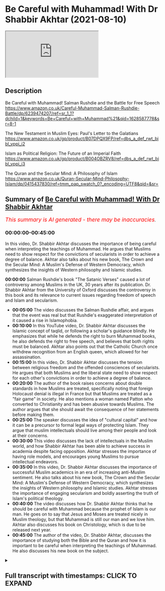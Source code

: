 # Be Careful with Muhammad! With Dr Shabbir Akhtar (2021-08-10)

<iframe loading='lazy' allow='autoplay' src='https://www.youtube.com/embed/YbwyFNXXC00'></iframe>

## Description

Be Careful with Muhammad! Salman Rushdie and the Battle for Free Speech <https://www.amazon.co.uk/Careful-Muhammad-Salman-Rushdie-Battle/dp/6239474207/ref=sr_1_1?dchild=1&keywords=Be+Careful+with+Muhammad%21&qid=1628587778&sr=8-1>

The New Testament in Muslim Eyes: Paul's Letter to the Galatians <https://www.amazon.co.uk/gp/product/B07DPQX9FP/ref=dbs_a_def_rwt_bibl_vppi_i2>

Islam as Political Religion: The Future of an Imperial Faith <https://www.amazon.co.uk/gp/product/B004OBZRV8/ref=dbs_a_def_rwt_bibl_vppi_i3>

The Quran and the Secular Mind: A Philosophy of Islam <https://www.amazon.co.uk/Quran-Secular-Mind-Philosophy-Islam/dp/0415437830/ref=tmm_pap_swatch_0?_encoding=UTF8&qid=&sr=>

## Summary of [Be Careful with Muhammad! With Dr Shabbir Akhtar](https://www.youtube.com/watch?v=YbwyFNXXC00)

*<span style="color:red; font-size:125%">This summary is AI generated - there may be inaccuracies</span>. [](/)*

### <a onclick="modifyYTiframeseektime('0')">00:00:00-00:45:00</a>

In this video, Dr. Shabbir Akhtar discusses the importance of being careful when interpreting the teachings of Muhammad. He argues that Muslims need to show respect for the convictions of secularists in order to achieve a degree of balance. Akhtar also talks about his new book, The Crown and the Secular Mind: A Muslim's Defense of Western Democracy, which synthesizes the insights of Western philosophy and Islamic studies.

**<a onclick="modifyYTiframeseektime('0')">00:00:00</a>** Salman Rushdie's book "The Satanic Verses" caused a lot of controversy among Muslims in the UK, 30 years after its publication. Dr. Shabbir Akhtar from the University of Oxford discusses the controversy in this book and its relevance to current issues regarding freedom of speech and Islam and secularism.

* **<a onclick="modifyYTiframeseektime('300')">00:05:00</a>** The video discusses the Salman Rushdie affair, and argues that the event was real but that Rushdie's exaggerated interpretation of it caused a rise in Islamophobia.
* **<a onclick="modifyYTiframeseektime('600')">00:10:00</a>** In this YouTube video, Dr. Shabbir Akhtar discusses the Islamic concept of taqlid, or following a scholar's guidance blindly. He emphasizes that while he defends the right to burn Muhammad books, he also defends the right to free speech, and believes that both rights must be balanced. Akhtar also points out that the Catholic Church once withdrew recognition from an English queen, which allowed for her assassination.
* **<a onclick="modifyYTiframeseektime('900')">00:15:00</a>** In this video, Dr. Shabbir Akhtar discusses the tension between religious freedom and the offended consciences of secularists. He argues that both Muslims and the liberal state need to show respect for each other's convictions in order to achieve a degree of balance.
* **<a onclick="modifyYTiframeseektime('1200')">00:20:00</a>** The author of the book raises concerns about double standards in how Muslims are treated, specifically noting that foreign Holocaust denial is illegal in France but that Muslims are treated as a "fair game" in society. He also mentions a woman named Patton who converted to Christianity and has been abusive towards Muslims. The author argues that she should await the consequence of her statements before making them.
* **<a onclick="modifyYTiframeseektime('1500')">00:25:00</a>** The speaker discusses the idea of "cultural capital" and how it can be a precursor to formal legal ways of protecting Islam. They argue that muslim intellectuals should live among their people and look at their concerns.
* **<a onclick="modifyYTiframeseektime('1800')">00:30:00</a>** This video discusses the lack of intellectuals in the Muslim world, and how Shabbir Akhtar has been able to achieve success in academia despite facing opposition. Akhtar stresses the importance of having role models, and encourages young Muslims to pursue intellectual endeavors.
* **<a onclick="modifyYTiframeseektime('2100')">00:35:00</a>** In this video, Dr. Shabbir Akhtar discusses the importance of successful Muslim academics in an era of increasing anti-Muslim sentiment. He also talks about his new book, The Crown and the Secular Mind: A Muslim's Defense of Western Democracy, which synthesizes the insights of Western philosophy and Islamic studies. Akhtar stresses the importance of engaging secularism and boldly asserting the truth of Islam's political theology.
* **<a onclick="modifyYTiframeseektime('2400')">00:40:00</a>** The video discusses how Dr. Shabbir Akhtar thinks that he should be careful with Muhammad because the prophet of Islam is our man. He goes on to say that Jesus and Moses are treated nicely in Muslim theology, but that Muhammad is still our man and we love him. Akhtar also discusses his book on Christology, which is due to be released next year.
* **<a onclick="modifyYTiframeseektime('2700')">00:45:00</a>** The author of the video, Dr. Shabbir Akhtar, discusses the importance of studying both the Bible and the Quran and how it is important to be careful when interpreting the teachings of Muhammad. He also discusses his new book on the subject.

<details><summary><h2>Full transcript with timestamps: CLICK TO EXPAND</h2></summary>

<a onclick="modifyYTiframeseektime('0')">0:00:00</a> Well hello there, my name is Paul Williams
from Blogging Theology and you are almost
<a onclick="modifyYTiframeseektime('6')">0:00:06</a> welcome. And today I have a very special guest Dr Shabbir Akhtar from the University of Oxford.
<a onclick="modifyYTiframeseektime('12')">0:00:12</a> You're most welcome sir! Thank you very much
Paul thank you. And I just want to
<a onclick="modifyYTiframeseektime('18')">0:00:18</a> introduce briefly who Dr Shabbir is for
those of you who don't know. He's a philosopher
<a onclick="modifyYTiframeseektime('25')">0:00:25</a> trained at Cambridge University, as a PhD in
Kierkegaard, I think the famous Danish philosopher
<a onclick="modifyYTiframeseektime('32')">0:00:32</a> who's really worth reading actually, he's widely
published on pluralism, race relations in the UK,
<a onclick="modifyYTiframeseektime('38')">0:00:38</a> and Islam's and Christianity's differing responses
to modern secularism particularly in the UK.
<a onclick="modifyYTiframeseektime('46')">0:00:46</a> He's written some some of my favourite books
actually he's written The Quran and the Secular
<a onclick="modifyYTiframeseektime('51')">0:00:51</a> Mind, published in 2007 an absolute feast for the
intellect, it is one of Dr Tim Winter's recommended
<a onclick="modifyYTiframeseektime('59')">0:00:59</a> reading books in his reading list, and I agree
with that. And another great one is Islam as a
<a onclick="modifyYTiframeseektime('64')">0:01:04</a> Political Religion, published in 2010, another really weighty
and fascinating tome. I recommend both of these.
<a onclick="modifyYTiframeseektime('72')">0:01:12</a> But also he's gone even beyond that -
he's published the first of a three volume
<a onclick="modifyYTiframeseektime('77')">0:01:17</a> commentary on the Greek New Testament called The
New Testament in Muslim Eyes: Paul's Letter to the
<a onclick="modifyYTiframeseektime('83')">0:01:23</a> Galatians, published by Routledge. And I think that
may be a first: a Muslim philosopher, theologian,
<a onclick="modifyYTiframeseektime('90')">0:01:30</a> actually engaged with contemporary cutting edge
biblical scholarship and looking at the Greek of
<a onclick="modifyYTiframeseektime('96')">0:01:36</a> Paul's letter to the Galatians, so i have read that
and that is actually for all theological students
<a onclick="modifyYTiframeseektime('101')">0:01:41</a> again another work that's highly recommended
actually not just obviously by me but by
<a onclick="modifyYTiframeseektime('106')">0:01:46</a> the scholars. And he's currently a member of
the Faculty of Theology and Religions at Oxford
<a onclick="modifyYTiframeseektime('113')">0:01:53</a> University, and i know you've been a professor in
the USA, i think in Indonesia as well, you were
<a onclick="modifyYTiframeseektime('118')">0:01:58</a> yeah Malaysia, in Malaysia as well, so incredibly
diverse varied and fascinating career.
<a onclick="modifyYTiframeseektime('126')">0:02:06</a> But the the reason he is here today i
invited him to appear today is another book
<a onclick="modifyYTiframeseektime('133')">0:02:13</a> that has he's just republished actually it's
called Be Careful with Muhammad, Salman Rushdie and
<a onclick="modifyYTiframeseektime('140')">0:02:20</a> the Battle for Free Speech. Now it's the second
edition with a huge new preface which i've
<a onclick="modifyYTiframeseektime('147')">0:02:27</a> read and that's worth it's actually a work in its
own right a massive survey of issues to do with
<a onclick="modifyYTiframeseektime('152')">0:02:32</a> freedom of speech and islam and secularism and oh
many many issues so it's that book i think that
<a onclick="modifyYTiframeseektime('158')">0:02:38</a> really triggered people triggered me to think wow
you know maybe dr shabir can talk about that so um
<a onclick="modifyYTiframeseektime('165')">0:02:45</a> can you just uh first of all um say a bit about
um who Salman Rushdie is because not particularly
<a onclick="modifyYTiframeseektime('173')">0:02:53</a> younger viewers i'm gonna have no idea who this
gentleman is and uh and also this book that he
<a onclick="modifyYTiframeseektime('178')">0:02:58</a> wrote the 'Satanic Verses' it sounds evil! What is
it what is this book about and why why is it cause
<a onclick="modifyYTiframeseektime('185')">0:03:05</a> such a furore, such an upset amongst Muslims in
the UK. Well thank you very much Paul for inviting
<a onclick="modifyYTiframeseektime('193')">0:03:13</a> me. Salam to everyone and also happy new muslim
year in the month of muharram ii a good uh time to
<a onclick="modifyYTiframeseektime('203')">0:03:23</a> speak on this topic uh paul is a mutual
pleasure by the way i'm awesome admirer of your
<a onclick="modifyYTiframeseektime('209')">0:03:29</a> blogging theology and you're a very erudite
uh man yourself even though you don't have
<a onclick="modifyYTiframeseektime('215')">0:03:35</a> the title of professor you don't need one um
let me see what this book is about it's uh
<a onclick="modifyYTiframeseektime('221')">0:03:41</a> as you say it goes back an event that took place
about 30 years ago uh the salman rushdie affair
<a onclick="modifyYTiframeseektime('229')">0:03:49</a> not just the publication of rushdie's book
the satanic verses which i'll explain what's
<a onclick="modifyYTiframeseektime('233')">0:03:53</a> in it but also our muslim response to
it i was one of the campaigners and
<a onclick="modifyYTiframeseektime('238')">0:03:58</a> this book actually the original book
is a record of a campaign the preface
<a onclick="modifyYTiframeseektime('243')">0:04:03</a> 30 years on these were everything that's happened
in the last 30 years the book was um published in
<a onclick="modifyYTiframeseektime('249')">0:04:09</a> 1988 autumn and then i wrote my response in 1989
soon after the fatwa was issued the sentence
<a onclick="modifyYTiframeseektime('259')">0:04:19</a> sentencing summaries due to death by the late
ayatollah khomeini my book is a survey of all
<a onclick="modifyYTiframeseektime('264')">0:04:24</a> these events the book burning in bradford um
30 years on i think the issues are so relevant
<a onclick="modifyYTiframeseektime('271')">0:04:31</a> uh paul what i do is i look at the
charlie hebdo affair among other cartoon
<a onclick="modifyYTiframeseektime('276')">0:04:36</a> controversies in the danish context as well
that's part of the preface but the preface
<a onclick="modifyYTiframeseektime('280')">0:04:40</a> really does try and cover it multi-dimensionally
the event actually is a very interesting one in
<a onclick="modifyYTiframeseektime('286')">0:04:46</a> islamic history it's greatly uh debated many words
that there was such an incident the allegation
<a onclick="modifyYTiframeseektime('293')">0:04:53</a> is that and it's recorded in
islamic history by the way
<a onclick="modifyYTiframeseektime('298')">0:04:58</a> and other historians that on one occasion surah 53
um the prophet's attempt to deliver the revelation
<a onclick="modifyYTiframeseektime('306')">0:05:06</a> was interrupted by the devil who inserted a number
of verses into the revelation now these verses are
<a onclick="modifyYTiframeseektime('312')">0:05:12</a> not found in in any manuscript in the quran
they were immediately removed during the time
<a onclick="modifyYTiframeseektime('317')">0:05:17</a> the lifetime of the prophet so and there's a lot
of dispute about whether the incident is genuine
<a onclick="modifyYTiframeseektime('323')">0:05:23</a> or whether it was actually just invented
perhaps possibly by muslims themselves
<a onclick="modifyYTiframeseektime('328')">0:05:28</a> to provide an occasion of revelation for a verse
in chapter 22 a different surah of the quran
<a onclick="modifyYTiframeseektime('334')">0:05:34</a> which says that whenever satan tries to interject
something into the mouth one of our messengers we
<a onclick="modifyYTiframeseektime('341')">0:05:41</a> ourselves meaning god we cancel it we acknowledge
so some people think it may actually just be an
<a onclick="modifyYTiframeseektime('346')">0:05:46</a> artificial maneuver others think the incident is
real but of course it doesn't occur in any extant
<a onclick="modifyYTiframeseektime('352')">0:05:52</a> mastery of the holy quran what i think rushdie
did is that he took an arguably real incident
<a onclick="modifyYTiframeseektime('358')">0:05:58</a> in the history of the revelation of the quran
and early islam and then he exaggerated it he
<a onclick="modifyYTiframeseektime('364')">0:06:04</a> said well if a couple of verses in the quran
could temporarily at least be from the devil
<a onclick="modifyYTiframeseektime('370')">0:06:10</a> why isn't it possible that the entire quran
is from the devil that's obviously the great
<a onclick="modifyYTiframeseektime('375')">0:06:15</a> hyperbole and exaggeration so i take him to
task for that suggestion because i think such a
<a onclick="modifyYTiframeseektime('380')">0:06:20</a> revisionist account of history even in a fictional
form is a very profound insult and abuse it's not
<a onclick="modifyYTiframeseektime('387')">0:06:27</a> really a critique of islamic origins that's the
background the rest was our reaction to it which
<a onclick="modifyYTiframeseektime('392')">0:06:32</a> i've documented and i must say paul that i believe
that the salman rushdie affair is not really just
<a onclick="modifyYTiframeseektime('399')">0:06:39</a> to do salman rushdie it's true that he wrote the
book to which we reacted but had we not reacted
<a onclick="modifyYTiframeseektime('405')">0:06:45</a> there would not have been such an affair at all
i think that the affair was an important one
<a onclick="modifyYTiframeseektime('410')">0:06:50</a> a lot of people criticized me recently 30 years
old saying our reaction to this was wrong perhaps
<a onclick="modifyYTiframeseektime('417')">0:06:57</a> we ourselves are responsible for the islamophobia
that has grown in the aftermath to which i respond
<a onclick="modifyYTiframeseektime('422')">0:07:02</a> well islamophobia predates the affair and sadly
it will long outlive it is that sufficient
<a onclick="modifyYTiframeseektime('430')">0:07:10</a> paul for now well that that's that's very succinct
uh summary i mean there's some spectacular global
<a onclick="modifyYTiframeseektime('437')">0:07:17</a> phenomena that happen for example as you say the
ayatollah hominy issued uh uh what in the west
<a onclick="modifyYTiframeseektime('443')">0:07:23</a> is understood to be a fatwa is a death sentence
isn't it in the west that's how it's understood
<a onclick="modifyYTiframeseektime('448')">0:07:28</a> because it couldn't be further from the truth
a fact were simply a a legal ruling issued by a
<a onclick="modifyYTiframeseektime('453')">0:07:33</a> jurist it could be on any subject yeah the the
ayatollah issued a death sentence and um the
<a onclick="modifyYTiframeseektime('460')">0:07:40</a> the summon russia who's a novelist um given an
obe by the queen for his services to britain um
<a onclick="modifyYTiframeseektime('466')">0:07:46</a> extraordinary really um to be protected 24 hours a
day by british police he may still be protected i
<a onclick="modifyYTiframeseektime('473')">0:07:53</a> don't know um and so he's virtually in hiding
for many years because of this novel satanic
<a onclick="modifyYTiframeseektime('479')">0:07:59</a> verses that he wrote all those years ago it's an
extraordinary reaction to a work of fiction but  
<a onclick="modifyYTiframeseektime('487')">0:08:07</a> well well paul firstly with regard to fatwa as you
say the fatwa simply means legal judgment it need
<a onclick="modifyYTiframeseektime('495')">0:08:15</a> not be binding however if it's issued by a head
of state like community was obviously just by at
<a onclick="modifyYTiframeseektime('500')">0:08:20</a> least to the people who follow him in that country
uh the word fatwa it's a quranic term incidentally
<a onclick="modifyYTiframeseektime('506')">0:08:26</a> the verb and the noun are used it basically
means a judgment so obviously a fatwa from god
<a onclick="modifyYTiframeseektime('512')">0:08:32</a> for example in several parts to quran there's
a fatwa about a particular very intricate
<a onclick="modifyYTiframeseektime('518')">0:08:38</a> matter of inheritance at the end of chapter four
obviously the word fatwa the verbal form is used
<a onclick="modifyYTiframeseektime('524')">0:08:44</a> there but actually in islamic history uh there
have been a variety of fatawa or plural one of
<a onclick="modifyYTiframeseektime('530')">0:08:50</a> the most famous ones was ironically given by ibn
rushd avarice who wrote a book a whole treatise
<a onclick="modifyYTiframeseektime('538')">0:08:58</a> in the form of fatwa because he was a maliki
jurist and the book is called the compatibility
<a onclick="modifyYTiframeseektime('544')">0:09:04</a> of the sharia the holy law with wisdom philosophy
so it's strange that the word fatwa was associated
<a onclick="modifyYTiframeseektime('550')">0:09:10</a> with something in purely intellectual and
two recent years where now of course many
<a onclick="modifyYTiframeseektime('555')">0:09:15</a> people misinterpret it to mean the fatwa means a
death sentence specifically of course it doesn't
<a onclick="modifyYTiframeseektime('560')">0:09:20</a> mean that but nonetheless it's a partnerable um
era because a lot of westerners won't know that
<a onclick="modifyYTiframeseektime('565')">0:09:25</a> background which is why i'm glad you asked me so
i can clarify i should also clarify another point
<a onclick="modifyYTiframeseektime('570')">0:09:30</a> in order to maintain a position of moral
consistency for my work as a campaigner i
<a onclick="modifyYTiframeseektime('576')">0:09:36</a> don't wish to comment on the validity of the fatwa
and i don't do so in my book what i say there is
<a onclick="modifyYTiframeseektime('581')">0:09:41</a> that this fatwa is for people who are subject to
its jurisdiction let's just say whoever takes imam  
<a onclick="modifyYTiframeseektime('591')">0:09:51</a> obviously i live in england which is my country
adopted citizenship i enjoy degree of religious
<a onclick="modifyYTiframeseektime('597')">0:09:57</a> freedom here there are occasions when the
secular state law conflicts religious law
<a onclick="modifyYTiframeseektime('602')">0:10:02</a> and my conscience but that doesn't give
me the right to implement fatwa here i
<a onclick="modifyYTiframeseektime('606')">0:10:06</a> want to make that clear that i wanted to maintain
a morally consistent position on the fatwa however
<a onclick="modifyYTiframeseektime('611')">0:10:11</a> i do defend the book burning which you may come
to later on which i think is fully within the law
<a onclick="modifyYTiframeseektime('616')">0:10:16</a> and my book was written as a liberal response
to rushdie meaning i wanted to as a philosopher
<a onclick="modifyYTiframeseektime('622')">0:10:22</a> argue a case rather than simply respond to critics
who are saying well you muslims don't know how to
<a onclick="modifyYTiframeseektime('628')">0:10:28</a> answer salman rushdie therefore you wish to kill
him i said no that's not the case we can answer
<a onclick="modifyYTiframeseektime('633')">0:10:33</a> him if we're given a chance in the media and
eventually were after a long struggle as far as
<a onclick="modifyYTiframeseektime('638')">0:10:38</a> the killing of the apostate is concerned i do
debate the israel apostasy in general but not
<a onclick="modifyYTiframeseektime('644')">0:10:44</a> just simply with respect to rushdie finally a
ps the idea of a legal judgment but there's no
<a onclick="modifyYTiframeseektime('650')">0:10:50</a> monopoly of islam you know catholic canon law is
a response uh a response i'm sure you know what uh
<a onclick="modifyYTiframeseektime('656')">0:10:56</a> well better than i do so you know we're not unique
in having legal judgments as you know catholicism
<a onclick="modifyYTiframeseektime('662')">0:11:02</a> uh different from protestantism does have
certain kind of canon law and you can ask for
<a onclick="modifyYTiframeseektime('667')">0:11:07</a> authorities particularly the
holy father to issue an important
<a onclick="modifyYTiframeseektime('671')">0:11:11</a> fatwa if you like or response it's interesting
it just struck me uh as you were talking about
<a onclick="modifyYTiframeseektime('677')">0:11:17</a> catholic canon law during the time of elizabeth
the first uh queen of england of course and uh
<a onclick="modifyYTiframeseektime('682')">0:11:22</a> she was much hated by catholics for all sorts
of reasons she seems a heretic and a persecutor
<a onclick="modifyYTiframeseektime('688')">0:11:28</a> of catholics so the the rome the pope actually uh
withdrew uh recognition of her as a head of state
<a onclick="modifyYTiframeseektime('694')">0:11:34</a> and what this meant was that she was a legitimate
target for assassination by catholics and this
<a onclick="modifyYTiframeseektime('700')">0:11:40</a> didn't help catholics at all in england but uh
but nevertheless it was kind of a fatwa in a way
<a onclick="modifyYTiframeseektime('707')">0:11:47</a> and that's when catholics uh could have
legitimately assassinated the queen of england  
<a onclick="modifyYTiframeseektime('714')">0:11:54</a> what would  
<a onclick="modifyYTiframeseektime('718')">0:11:58</a> historical point you're making it's absolutely
true what you're saying the the reason why
<a onclick="modifyYTiframeseektime('722')">0:12:02</a> people are not so familiar with this incident
about the possible uh threat of assassination
<a onclick="modifyYTiframeseektime('728')">0:12:08</a> because of the pope's action
is because a great deal of um
<a onclick="modifyYTiframeseektime('732')">0:12:12</a> you know people encyclicals as you know as they
call people letters are not binding in the same
<a onclick="modifyYTiframeseektime('737')">0:12:17</a> way uh as a response or you know juristic response
would be but what you're referring to is a very
<a onclick="modifyYTiframeseektime('743')">0:12:23</a> serious uh matter of canon law it wasn't just
a papal encyclical paper encyclicals contain
<a onclick="modifyYTiframeseektime('749')">0:12:29</a> what's called exhortation and admonition from
the holy father of course they have normative
<a onclick="modifyYTiframeseektime('754')">0:12:34</a> authority but anyway enough of that ought to
get distracted into a debate on catholicism
<a onclick="modifyYTiframeseektime('760')">0:12:40</a> thank you it's just one of the quick things i want
to mention um about i saw this is a distraction
<a onclick="modifyYTiframeseektime('764')">0:12:44</a> but i think it really is quite relevant to get a
rounded picture of religious history in britain
<a onclick="modifyYTiframeseektime('768')">0:12:48</a> uh every november the fifth we celebrate or most
of the celebrate bonfire and we celebrate hey
<a onclick="modifyYTiframeseektime('775')">0:12:55</a> uh if we you know why we're celebrating we're
celebrating the deliverance of the king king
<a onclick="modifyYTiframeseektime('780')">0:13:00</a> james of parliament from being blown up by these
nasty evil catholics but what's interesting
<a onclick="modifyYTiframeseektime('786')">0:13:06</a> the catholics did try and some catholics i should
say did try and blow up parliament and kill the
<a onclick="modifyYTiframeseektime('791')">0:13:11</a> king because of uh what he was doing to catholics
but i i'm reminded of a recent um uh book
<a onclick="modifyYTiframeseektime('796')">0:13:16</a> uh called the gun the gun gunpowder plot by uh
frasier who she's a historian and a novelist and
<a onclick="modifyYTiframeseektime('804')">0:13:24</a> it was um dedicated uh to her children and in the
inside cover it says oh and some of my children
<a onclick="modifyYTiframeseektime('810')">0:13:30</a> had really wished the gunpowder uh plotters had
succeeded you know it was a sense of yeah yeah
<a onclick="modifyYTiframeseektime('815')">0:13:35</a> there was a real cause for injustice and i thought
reading that hang on if a muslim had said that
<a onclick="modifyYTiframeseektime('821')">0:13:41</a> they would have been prosecuted for
terrorism and uh well actually apologizing  
<a onclick="modifyYTiframeseektime('834')">0:13:54</a> the great novelist absolutely you know i'm aware
of it uh by the way just to you know follow up
<a onclick="modifyYTiframeseektime('839')">0:13:59</a> what you're saying paul as a matter of fact
we burnt not myself personally but some people
<a onclick="modifyYTiframeseektime('843')">0:14:03</a> burnt effigies of salmon rusty and bradford and
um indeed in london and i was just saying that
<a onclick="modifyYTiframeseektime('849')">0:14:09</a> analogously at the time yusuf islam actually said
when somebody asked him on a live debate with me
<a onclick="modifyYTiframeseektime('855')">0:14:15</a> we were among the muslims there present me and
my brother yusuf islam about the effigy burning
<a onclick="modifyYTiframeseektime('861')">0:14:21</a> i didn't comment on it but i remember yusuf saying
perhaps he regretted it afterwards i don't know
<a onclick="modifyYTiframeseektime('866')">0:14:26</a> he said well i don't have time to attend refugee
burnings i'm a busy man but if it was the real
<a onclick="modifyYTiframeseektime('872')">0:14:32</a> thing i might attend yeah you know i i yeah that
caused a little bit of a fluttering in the media
<a onclick="modifyYTiframeseektime('877')">0:14:37</a> absolutely absolutely um that's understandable
hyperbole given the emotions at the time
<a onclick="modifyYTiframeseektime('882')">0:14:42</a> but in your preface to your book um on on this
um on the salman rushdie uh campaign against
<a onclick="modifyYTiframeseektime('890')">0:14:50</a> his book you put the uh the argument perhaps of
the adversary so in uh page 16 in the preface
<a onclick="modifyYTiframeseektime('896')">0:14:56</a> you say freedom of religion is a right that
conflicts with freedom of expression and speech
<a onclick="modifyYTiframeseektime('902')">0:15:02</a> thus a citizen's right to believe in the faith
of his or her own choice is intention with the
<a onclick="modifyYTiframeseektime('907')">0:15:07</a> right of one's opponents to mock those freely
chosen religious beliefs the liberal state
<a onclick="modifyYTiframeseektime('914')">0:15:14</a> meaning the uk is committed to both principles
simultaneously and must rely on the good will of
<a onclick="modifyYTiframeseektime('920')">0:15:20</a> its citizens to forgo the right to offend others
with opposed convictions religious believers too
<a onclick="modifyYTiframeseektime('927')">0:15:27</a> need to show respect for the consciences of their
secularist detractors now given that um matrix or
<a onclick="modifyYTiframeseektime('935')">0:15:35</a> legal matrix as you call it uh and this is in
reference also to the cartoons that appeared in
<a onclick="modifyYTiframeseektime('941')">0:15:41</a> several european nations as well leading to the
charlie hebdo murders in france how how do we
<a onclick="modifyYTiframeseektime('949')">0:15:49</a> square this circle how do we have religious uh
freedom of expression and the citizens right
<a onclick="modifyYTiframeseektime('956')">0:15:56</a> also to uh criticize and even mock according
to the charlie hebdo people they think it's
<a onclick="modifyYTiframeseektime('962')">0:16:02</a> their what is their legal right in this country in
france so how do you how do you as a muslim square
<a onclick="modifyYTiframeseektime('967')">0:16:07</a> that's living in the west in in this difficult
conundrum well it's a great question one of the
<a onclick="modifyYTiframeseektime('973')">0:16:13</a> more difficult ones actually raised by my preface
in the context of the preface i was posing this as
<a onclick="modifyYTiframeseektime('980')">0:16:20</a> a problem for the liberal state they're just
committed to two potentially contradictory
<a onclick="modifyYTiframeseektime('984')">0:16:24</a> principles and therefore the state needs to do
something about it but you have to be right to
<a onclick="modifyYTiframeseektime('989')">0:16:29</a> put the burden on me as well as a muslim citizen
of the united kingdom why should we deal with it
<a onclick="modifyYTiframeseektime('995')">0:16:35</a> can we i mean i'm very keen actually to work with
parliament you know behind the scenes uh on some
<a onclick="modifyYTiframeseektime('1001')">0:16:41</a> policy paper on this matter how did you well of
course de facto what has happened so far is that
<a onclick="modifyYTiframeseektime('1007')">0:16:47</a> uh you know the the blasphemy law in england and
worlds was abolished rather than extended you
<a onclick="modifyYTiframeseektime('1012')">0:16:52</a> know we had asked an extension to call islam under
the the law of the time in 1989 uh only anglican
<a onclick="modifyYTiframeseektime('1020')">0:17:00</a> sensibilities were protected against what's
called scarless attack extremely abusive yeah
<a onclick="modifyYTiframeseektime('1026')">0:17:06</a> so then presumably now under the public disorder
act some amendments they're saying if something in
<a onclick="modifyYTiframeseektime('1035')">0:17:15</a> a multicultural society causes extreme provocation
then the state may prosecute someone who has said
<a onclick="modifyYTiframeseektime('1042')">0:17:22</a> something let's say to do hate speech or trying
to arouse sentiments which may get out of hand
<a onclick="modifyYTiframeseektime('1050')">0:17:30</a> apart from self-censorship by authors which i
think is a separate issue you're asking me about
<a onclick="modifyYTiframeseektime('1056')">0:17:36</a> how do we deal with this legal tension well they
say primarily it's a problem for the liberal state
<a onclick="modifyYTiframeseektime('1061')">0:17:41</a> but what i'm saying i'll say this now it's not in
my book what i'm saying is that muslims also need
<a onclick="modifyYTiframeseektime('1068')">0:17:48</a> to show respect for the consciences not only of
other fellow you know people of religions jews
<a onclick="modifyYTiframeseektime('1075')">0:17:55</a> christians but hindu sikhs but also the fact that
the humanist tradition as a conscience too there
<a onclick="modifyYTiframeseektime('1080')">0:18:00</a> are some very uh fine human beings who are secular
humanist and they may passionately believe as a
<a onclick="modifyYTiframeseektime('1085')">0:18:05</a> matter of principle and i actually agree with this
uh principle-free speech my my concern is with its
<a onclick="modifyYTiframeseektime('1091')">0:18:11</a> precise content and parliamentary limits as to
exactly when it is permitted and that's not a
<a onclick="modifyYTiframeseektime('1099')">0:18:19</a> muslim novelty the law already recognizes
limitations so the way that this tension
<a onclick="modifyYTiframeseektime('1104')">0:18:24</a> is dealt with in law de facto rather than
the journey is that people in fact already
<a onclick="modifyYTiframeseektime('1110')">0:18:30</a> a self-censorship by authors b the government
does take people to task if it thinks that what
<a onclick="modifyYTiframeseektime('1116')">0:18:36</a> they've said is not simply a matter of a
religious prejudice but what may be called
<a onclick="modifyYTiframeseektime('1123')">0:18:43</a> racial discrimination these are entirely
different things religious prejudice
<a onclick="modifyYTiframeseektime('1127')">0:18:47</a> is held to be something private whereas
all racism is public because racism is
<a onclick="modifyYTiframeseektime('1132')">0:18:52</a> is prejudiced private prejudice plus the power to
implement your prejudice that amounts to racism
<a onclick="modifyYTiframeseektime('1138')">0:18:58</a> and that's illegal you know you just have to go
to an industrial tribunal um so i would say that
<a onclick="modifyYTiframeseektime('1145')">0:19:05</a> you'd have to look at this on a case-by-case basis
the people have citizens have the right to have
<a onclick="modifyYTiframeseektime('1153')">0:19:13</a> you know freedom of uh their worship and other
citizens the right to mock the beliefs of these
<a onclick="modifyYTiframeseektime('1160')">0:19:20</a> people who are religious aren't we in practice
balance them well people do in fact balance them
<a onclick="modifyYTiframeseektime('1166')">0:19:26</a> to a variety of things one the law is
rather ad hoc and piecemeal it does have
<a onclick="modifyYTiframeseektime('1171')">0:19:31</a> provision for public disorder something that
may lead to a provocation of a scurrilous type
<a onclick="modifyYTiframeseektime('1179')">0:19:39</a> and of course in practice because the
cultural capital that's now going in britain
<a onclick="modifyYTiframeseektime('1184')">0:19:44</a> whereby there's some informal respect for
the prophet muhammad and for the muslim faith
<a onclick="modifyYTiframeseektime('1188')">0:19:48</a> developing over the last 30 years is not uniform
now people also of course you know in the cartoon
<a onclick="modifyYTiframeseektime('1194')">0:19:54</a> affair want to mock islam but i think there's
a lot of self-restraint especially in britain
<a onclick="modifyYTiframeseektime('1199')">0:19:59</a> that's true in denmark uh in fact even finland had
an incident by their cartoon so i mean i go in the
<a onclick="modifyYTiframeseektime('1206')">0:20:06</a> book is that fair enough more for now i'm sorry
if i'm walking well it's a difficult sorry i'm
<a onclick="modifyYTiframeseektime('1212')">0:20:12</a> just reminded uh of two different things that
speakers corner which i go to sometime that's
<a onclick="modifyYTiframeseektime('1216')">0:20:16</a> a place in high park in london where free speech
is uh by statute actually by act of parliament is
<a onclick="modifyYTiframeseektime('1222')">0:20:22</a> is protected uh by legal right uh there's been an
incident recently where a uh well in my viewer a
<a onclick="modifyYTiframeseektime('1229')">0:20:29</a> notorious missionary um who has desecrated the
quran by uh drilling holes in it and by weighing
<a onclick="modifyYTiframeseektime('1237')">0:20:37</a> charlie charlie hepto cartoons every week
and saying uh things which i won't repeat on
<a onclick="modifyYTiframeseektime('1242')">0:20:42</a> camera about the prophet himself uh she was very
regrettably she was attacked she was stabbed now
<a onclick="modifyYTiframeseektime('1248')">0:20:48</a> she's okay physically and muslims uh have roundly
condemned this physical attack on her of course
<a onclick="modifyYTiframeseektime('1255')">0:20:55</a> but nevertheless she um does seem to be protected
in her in her right to be particularly noxious and
<a onclick="modifyYTiframeseektime('1263')">0:21:03</a> abusive and insulting towards uh the prophet of
islam and i say physically desecrating the quran
<a onclick="modifyYTiframeseektime('1269')">0:21:09</a> and that is protected uh by by law and there
hasn't been an uh and there's been a um
<a onclick="modifyYTiframeseektime('1276')">0:21:16</a> obviously a lot of support in the press for her
uncritically not taking into account that she is
<a onclick="modifyYTiframeseektime('1281')">0:21:21</a> in my view a hate preacher she's not uh offering
arguments and criticism she's offering uh uh abuse
<a onclick="modifyYTiframeseektime('1289')">0:21:29</a> and then i was reminded with the statues in i
don't know in in whitehall and trages square
<a onclick="modifyYTiframeseektime('1293')">0:21:33</a> like the one of churchill in parliament square
which was uh had uh graffiti uh daubed in it and
<a onclick="modifyYTiframeseektime('1300')">0:21:40</a> and that was not seen as acceptable uh free speech
by society and uh the perpetrators were arrested
<a onclick="modifyYTiframeseektime('1305')">0:21:45</a> and you know the idiot was taken away says it's
okay to desecrate the crime but it's not okay to
<a onclick="modifyYTiframeseektime('1311')">0:21:51</a> put graffiti on a statue of winston churchill uh
about a mile away and um there seems to be some
<a onclick="modifyYTiframeseektime('1318')">0:21:58</a> interesting um standards or uh perhaps not making
yes absolutely yeah let me comment on both points
<a onclick="modifyYTiframeseektime('1324')">0:22:04</a> uh well um yes so this is part of a larger concern
about double possibly even triple standards of um
<a onclick="modifyYTiframeseektime('1332')">0:22:12</a> justice in this matter to which muslims are
routinely subject i'm afraid you know we're not
<a onclick="modifyYTiframeseektime('1338')">0:22:18</a> asking for any special prerogative we're asking
for fair treatment equality under the law like so
<a onclick="modifyYTiframeseektime('1343')">0:22:23</a> foreign holocaust denial is illegal in france it
seems very remarkable that muslims are a fair game
<a onclick="modifyYTiframeseektime('1350')">0:22:30</a> you know that macro himself is taking somebody to
task for macron being portrayed as hitler which is
<a onclick="modifyYTiframeseektime('1357')">0:22:37</a> basically the covered requirement of a vaccination
so there's lots of these cases the lady whom you
<a onclick="modifyYTiframeseektime('1363')">0:22:43</a> mentioned whose name escapes me pattern is
her name she's from turkey originally patton
<a onclick="modifyYTiframeseektime('1370')">0:22:50</a> the lady in the speaker's corner i mean
yeah she's a presumably an evangelical
<a onclick="modifyYTiframeseektime('1375')">0:22:55</a> convert to christianity yeah well yeah i
i think that her behavior is irresponsible
<a onclick="modifyYTiframeseektime('1380')">0:23:00</a> uh especially to describe physical copies
of the quran however she does of course
<a onclick="modifyYTiframeseektime('1384')">0:23:04</a> have the right to uh say that she thinks that
islam is not a true religion that's criticism
<a onclick="modifyYTiframeseektime('1391')">0:23:11</a> and especially with the zeal of the convert she'll
want to say that i myself also condemn physical
<a onclick="modifyYTiframeseektime('1397')">0:23:17</a> attacks on someone who says that as you say paul
it's a right protected by statute law then the
<a onclick="modifyYTiframeseektime('1404')">0:23:24</a> question simply is the individual who speaks
there and i've heard some very very nasty and
<a onclick="modifyYTiframeseektime('1409')">0:23:29</a> fiery stuff from both sides whether i should add
i've attended it on occasion um then it's simply a
<a onclick="modifyYTiframeseektime('1416')">0:23:36</a> matter of being irresponsible as she is i mean she
should await the consequence of saying such things
<a onclick="modifyYTiframeseektime('1421')">0:23:41</a> i'm not quite sure what her point was in
desecrating the quran because all the points
<a onclick="modifyYTiframeseektime('1426')">0:23:46</a> she wants to make valid points about why she on
grounds of conscience left islam let's say and
<a onclick="modifyYTiframeseektime('1432')">0:23:52</a> thinks there's something wrong with the faith and
that christianity is a superior often salvation
<a onclick="modifyYTiframeseektime('1436')">0:23:56</a> she has every right to say that we're very lucky
actually that we live in a in the united kingdom
<a onclick="modifyYTiframeseektime('1442')">0:24:02</a> which i have always argued in my book 30 years
ago too a very mature liberal democracy why do
<a onclick="modifyYTiframeseektime('1447')">0:24:07</a> i say it's mature well the proof is that thank
god we don't go around the police doesn't go
<a onclick="modifyYTiframeseektime('1452')">0:24:12</a> around gunning down people at demonstrations i
mean i myself took place in many demonstrations
<a onclick="modifyYTiframeseektime('1457')">0:24:17</a> and the police were there to protect both the
demonstrators and those who demonstrate against us
<a onclick="modifyYTiframeseektime('1461')">0:24:21</a> like women against fundamentalism for example
you know made a counter-demonstration in london
<a onclick="modifyYTiframeseektime('1467')">0:24:27</a> in may of 1989 i remember that occasion i tried
myself to engage with them saying you know you've
<a onclick="modifyYTiframeseektime('1473')">0:24:33</a> got very good points we're not debating all
injustice we're just talking about rushdie one
<a onclick="modifyYTiframeseektime('1479')">0:24:39</a> book and i always joke with people that you know
people say you are like nazis with the inquisition
<a onclick="modifyYTiframeseektime('1484')">0:24:44</a> with the burning of books well we did burn only
one book i mean and we were a powerless minority
<a onclick="modifyYTiframeseektime('1490')">0:24:50</a> the nazis burned many books and they were powerful
and they were fascists which we certainly aren't
<a onclick="modifyYTiframeseektime('1496')">0:24:56</a> now indeed that's very good just to look at your
the last paragraph in your preface to the second
<a onclick="modifyYTiframeseektime('1502')">0:25:02</a> edition of the book you you say something
very interesting um relevant here i think
<a onclick="modifyYTiframeseektime('1507')">0:25:07</a> you say um in your role as an organic rather than
a deracinated public muslim intellectual you wish
<a onclick="modifyYTiframeseektime('1513')">0:25:13</a> to see contemporary islam treated as an indigenous
faith no longer a foreign transplant granted onto
<a onclick="modifyYTiframeseektime('1521')">0:25:21</a> an alien and barren western tree its practical
fruit may not be a formal legal recognition of
<a onclick="modifyYTiframeseektime('1527')">0:25:27</a> islam's place in the western public sector however
it meaning islam intends to achieve a minimum
<a onclick="modifyYTiframeseektime('1534')">0:25:34</a> level of respect for the prophet of islam this
informal and internalized recognition of the
<a onclick="modifyYTiframeseektime('1540')">0:25:40</a> dignity of our prophet within culture art
literature and the moral values of the west
<a onclick="modifyYTiframeseektime('1545')">0:25:45</a> would be no mean achievement it will enable
cohesion and harmony in societies that aspire
<a onclick="modifyYTiframeseektime('1550')">0:25:50</a> to being mature democracies that can effectively
manage uh internal descent i think that's a very
<a onclick="modifyYTiframeseektime('1558')">0:25:58</a> uh very well very well put and i i mean is it
something that tim winter said in his uh recent uh
<a onclick="modifyYTiframeseektime('1564')">0:26:04</a> book on uh muslims in uh europe um that the uh
someone uh believers who aspire to follow the
<a onclick="modifyYTiframeseektime('1573')">0:26:13</a> abrahamic faith the faith of abraham have more
rights he says to um to europe as a heritage than
<a onclick="modifyYTiframeseektime('1581')">0:26:21</a> atheists do who disown the religious patrimony
of uh of their society and i know what he means
<a onclick="modifyYTiframeseektime('1589')">0:26:29</a> muslims uh people who follow abraham see uh see
god they they see the glory of his creation they
<a onclick="modifyYTiframeseektime('1596')">0:26:36</a> understand the moral universe we live in and so
many of these uh aspects of islam are identical to
<a onclick="modifyYTiframeseektime('1602')">0:26:42</a> the traditional christian indigenous understanding
of society man's role within it and morality and
<a onclick="modifyYTiframeseektime('1609')">0:26:49</a> traditional values but these are rejected by the
new atheists like hawkings and and richard harris
<a onclick="modifyYTiframeseektime('1615')">0:26:55</a> and others so in a curious way muslims have a
better right he argues to uh europe than the
<a onclick="modifyYTiframeseektime('1622')">0:27:02</a> atheists do who are often vicivirus in campaigning
against i mean speakers corners some of the the
<a onclick="modifyYTiframeseektime('1628')">0:27:08</a> most hostile voices against islam or muslims are
atheists and the irony is that that they are less
<a onclick="modifyYTiframeseektime('1634')">0:27:14</a> uh they can identify less with the heritage of the
west i would he would argue that muslims can you
<a onclick="modifyYTiframeseektime('1640')">0:27:20</a> can say yes you were right to see god traditional
values life after death the resurrection of the
<a onclick="modifyYTiframeseektime('1645')">0:27:25</a> day of the day of jude all those themes are
there in christianity as they are in islam  
<a onclick="modifyYTiframeseektime('1653')">0:27:33</a> yes a very intriguing question uh let me comment
on that i mean uh firstly uh uh tariq ramadan
<a onclick="modifyYTiframeseektime('1661')">0:27:41</a> my colleague until recently at oxford university
and someone with all my core debates against
<a onclick="modifyYTiframeseektime('1667')">0:27:47</a> douglas murray in cambridge union and we won i
should have um as also of course for a long time
<a onclick="modifyYTiframeseektime('1672')">0:27:52</a> uh to argue about the idea of a european
islam in which muslims are not aliens here
<a onclick="modifyYTiframeseektime('1678')">0:27:58</a> you know they are here to settle and they should
be argued develop a fake or uh law legal system of
<a onclick="modifyYTiframeseektime('1686')">0:28:06</a> for suitable for a minority a muslim minority
um professor abdullah murad another friend
<a onclick="modifyYTiframeseektime('1693')">0:28:13</a> of mine he has rightly argued in his book
traveling home if i would go further than uh  
<a onclick="modifyYTiframeseektime('1700')">0:28:20</a> on this point i think that there should be
recognition of classical not modern classical
<a onclick="modifyYTiframeseektime('1706')">0:28:26</a> arabic as every bit an important language of
europe as greek and latin and yeah i entirely
<a onclick="modifyYTiframeseektime('1713')">0:28:33</a> agree with abdullah on this and i would go a
step further um yes i think that this is a very
<a onclick="modifyYTiframeseektime('1720')">0:28:40</a> uh profound point that makes that
you know islam one of the abrahamic
<a onclick="modifyYTiframeseektime('1725')">0:28:45</a> feds uh has a greater right than the atheists
lobby which is repudiated the whole of the
<a onclick="modifyYTiframeseektime('1732')">0:28:52</a> christian heritage and indeed attacked it um
so yeah i'm very happy to see things in that
<a onclick="modifyYTiframeseektime('1738')">0:28:58</a> direction i think this will be the grounds
for the development of a kind of cultural  
<a onclick="modifyYTiframeseektime('1744')">0:29:04</a> capital for the respect to islam remember
cultural meaning because culture and moral
<a onclick="modifyYTiframeseektime('1751')">0:29:11</a> normative attitudes inside culture towards the
prophet will be a precursor to formal legal
<a onclick="modifyYTiframeseektime('1757')">0:29:17</a> ways of protecting islam which is my ultimate
hope which is what i meant in the preface to
<a onclick="modifyYTiframeseektime('1762')">0:29:22</a> the last part of the presence you quoted at
length paul that was my point about being organic
<a onclick="modifyYTiframeseektime('1768')">0:29:28</a> and not denacionated well it's a big temptation i
think for muslims intellectuals to want to become
<a onclick="modifyYTiframeseektime('1777')">0:29:37</a> defenders of islam not to
live among their people and to
<a onclick="modifyYTiframeseektime('1781')">0:29:41</a> look at their concerns this happens to many people
marxism has suffered from this the language that
<a onclick="modifyYTiframeseektime('1785')">0:29:45</a> marxist scholars use is not something the
ordinary workers used in the factory floor
<a onclick="modifyYTiframeseektime('1790')">0:29:50</a> and they followed the claim to be defending
ordinary workers the proletariat feels that most
<a onclick="modifyYTiframeseektime('1795')">0:29:55</a> these university professors are talking to each
other in the setting of oxbridge and other feudal
<a onclick="modifyYTiframeseektime('1800')">0:30:00</a> academia so i want to belong to
people um and i did and i do well
<a onclick="modifyYTiframeseektime('1806')">0:30:06</a> because i live in a state of involuntary holy
poverty unlike the prophet who lived in a state
<a onclick="modifyYTiframeseektime('1811')">0:30:11</a> of voluntary holy poverty i have no choice but to
live among my people i don't have the money to go
<a onclick="modifyYTiframeseektime('1816')">0:30:16</a> and move out into the suburbs but i enjoy living
among our own people and serving them placing my
<a onclick="modifyYTiframeseektime('1821')">0:30:21</a> scholarship at their feet i did that in bradford
i mean my only complaint of course is that um
<a onclick="modifyYTiframeseektime('1827')">0:30:27</a> sadly as a culture the muslims don't make any
room for the intellectual or for the man of
<a onclick="modifyYTiframeseektime('1833')">0:30:33</a> genius or you know for the scholar or whatever
now they have a place for the um who is uh
<a onclick="modifyYTiframeseektime('1839')">0:30:39</a> into classical islamic learning but not for the
place of simply a thinker wants to serve islam
<a onclick="modifyYTiframeseektime('1845')">0:30:45</a> um sadly we don't have that place i mean there
are reasons for this i've mentioned other books
<a onclick="modifyYTiframeseektime('1850')">0:30:50</a> of mine one you mentioned on politics
that you know we are a religion which
<a onclick="modifyYTiframeseektime('1855')">0:30:55</a> you know values martyrdom more than
uh intellectuals and that's fine by me
<a onclick="modifyYTiframeseektime('1860')">0:31:00</a> but still it would be nice to get a bit of respect
after serving the community activity for 30 years
<a onclick="modifyYTiframeseektime('1865')">0:31:05</a> and laying my own well my life at the time you
know against racist groups and i didn't get police
<a onclick="modifyYTiframeseektime('1870')">0:31:10</a> protection and certainly my career which has
suffered a great deal because of standing up and
<a onclick="modifyYTiframeseektime('1875')">0:31:15</a> i don't regret it that was the point of writing
by the way this particular book i wanted to say
<a onclick="modifyYTiframeseektime('1881')">0:31:21</a> clearly that i'd like to reaffirm my commitment
to the unnegotiable honor of the prophet muhammad
<a onclick="modifyYTiframeseektime('1888')">0:31:28</a> 30 years on in case someone thought i'd mellowed
and was now you know arguing for the fact that i
<a onclick="modifyYTiframeseektime('1894')">0:31:34</a> was just a young man at the time in my in
my late 20s and now i'd no longer believe
<a onclick="modifyYTiframeseektime('1898')">0:31:38</a> in it i still affirm it no go good i appreciate
your strong clear your strong clear voice and
<a onclick="modifyYTiframeseektime('1906')">0:31:46</a> about the absence of intellectuals in
the world i mean so many muslims i know
<a onclick="modifyYTiframeseektime('1910')">0:31:50</a> are very bright they become doctors accountants
uh i don't know they work in computing and so on
<a onclick="modifyYTiframeseektime('1915')">0:31:55</a> and i'll give you yeah when you're going to
when someone gonna try and be a philosopher or a
<a onclick="modifyYTiframeseektime('1920')">0:32:00</a> or a new testament scholar biblical scholar for
example i know one person i think you you know i
<a onclick="modifyYTiframeseektime('1927')">0:32:07</a> don't mention his name of course who is doing
a phd at oxford uh who's sorry muslim uh from
<a onclick="modifyYTiframeseektime('1932')">0:32:12</a> a pakistani background as well he was doing uh a
doctrine in the bible and he hopefully will become
<a onclick="modifyYTiframeseektime('1938')">0:32:18</a> a biblical scholar but i think he's pretty much a
well a pioneer perhaps after you after you anyway
<a onclick="modifyYTiframeseektime('1943')">0:32:23</a> but we need more we need more uh muslim voices
in academia in theology and biblical studies and
<a onclick="modifyYTiframeseektime('1950')">0:32:30</a> history and so on i think the young shoots are
coming through but uh at the moment they're
<a onclick="modifyYTiframeseektime('1954')">0:32:34</a> not as visible as they might be shall we say
well there are several things we said about
<a onclick="modifyYTiframeseektime('1959')">0:32:39</a> this uh you want me to mention the name of the
default student or you can i i'm not going to
<a onclick="modifyYTiframeseektime('1965')">0:32:45</a> i believe it's a sake to whom you're
referring and he's doing a doctorate
<a onclick="modifyYTiframeseektime('1971')">0:32:51</a> with the people with whom i work as well
at the center for christian muslim studies
<a onclick="modifyYTiframeseektime('1975')">0:32:55</a> um yes he's trying to acquire the original
languages well several issues are here um
<a onclick="modifyYTiframeseektime('1980')">0:33:00</a> you know paul to be fair to why people you know
for law and engineering firstly i come from a
<a onclick="modifyYTiframeseektime('1986')">0:33:06</a> poor working-class background in bradford and i
remember my father being distinctly disappointed
<a onclick="modifyYTiframeseektime('1992')">0:33:12</a> that i'd won a scholarship to cambridge
to read philosophy i think he would have
<a onclick="modifyYTiframeseektime('1998')">0:33:18</a> you know if me and my two brothers that remain
in pakistan he would have liked to have seen us
<a onclick="modifyYTiframeseektime('2002')">0:33:22</a> become commissioned army officers and go and
fight indians and kashmir so it was a bit of
<a onclick="modifyYTiframeseektime('2007')">0:33:27</a> disappointing have a son who was going to be
a bookworm all his life um but you know to be
<a onclick="modifyYTiframeseektime('2012')">0:33:32</a> fair to why parents make that choice i think it's
because it's very difficult to earn a living in
<a onclick="modifyYTiframeseektime('2018')">0:33:38</a> academia this profile i mean since there's no one
like quite like me in terms of being a committed
<a onclick="modifyYTiframeseektime('2024')">0:33:44</a> muslim as well as a professional philosopher and a
new testament scholar and a poet etc and you know
<a onclick="modifyYTiframeseektime('2029')">0:33:49</a> it means you're a pioneer but it doesn't mean that
you're going to face a lot of hardship because you
<a onclick="modifyYTiframeseektime('2033')">0:33:53</a> don't fit into any cat again how to earn a living
unless you're lucky enough to have a private um
<a onclick="modifyYTiframeseektime('2039')">0:33:59</a> well to have patronage neither which i have so
it's been difficult but you know god provides
<a onclick="modifyYTiframeseektime('2044')">0:34:04</a> and i think it's also true that as the
muslim community becomes more affluent
<a onclick="modifyYTiframeseektime('2050')">0:34:10</a> some people will want to become novelists and
writers and academics and philosophers but
<a onclick="modifyYTiframeseektime('2056')">0:34:16</a> the other and rather than merely always going
into the safe professions accounting law well
<a onclick="modifyYTiframeseektime('2061')">0:34:21</a> nothing wrong with those noble professions
good way to living but i think also that
<a onclick="modifyYTiframeseektime('2069')">0:34:29</a> to what extent this will happen depends
upon if any role models of successful
<a onclick="modifyYTiframeseektime('2074')">0:34:34</a> muslim academics you know for example dr osama
azmi uh has been at oxford my my colleague do
<a onclick="modifyYTiframeseektime('2081')">0:34:41</a> not directly my colleague based on middle eastern
studies at centennial's very fine scholar has you
<a onclick="modifyYTiframeseektime('2087')">0:34:47</a> know fluency in arabic as well as other languages
and the question is that young scholars you know
<a onclick="modifyYTiframeseektime('2093')">0:34:53</a> is he going to make in academia will there be
opposition especially if he's a committed muslim
<a onclick="modifyYTiframeseektime('2098')">0:34:58</a> you know a lot of muslims in western academia
tends to sell out you know if you want him in
<a onclick="modifyYTiframeseektime('2102')">0:35:02</a> yourself true to yourself like i have and then try
to create a counter narrative to what you think is
<a onclick="modifyYTiframeseektime('2108')">0:35:08</a> wrong about western liberal academia but while
earning a living then that academia as opposed
<a onclick="modifyYTiframeseektime('2114')">0:35:14</a> to being at a madrassa it's a great achievement
but it does mean it's extremely difficult so we
<a onclick="modifyYTiframeseektime('2119')">0:35:19</a> had a conference in oxford recently where uh some
people wanted to look at examples of successful
<a onclick="modifyYTiframeseektime('2125')">0:35:25</a> muslim academics in academia and sadly it was
pretty hard to find people in the humanities
<a onclick="modifyYTiframeseektime('2130')">0:35:30</a> with the exception of uh certainly now you
know no longer with us professor professor
<a onclick="modifyYTiframeseektime('2136')">0:35:36</a> ramadan professor doctor fifi alakit is with us a
great scholar of al-qaida and this is still only
<a onclick="modifyYTiframeseektime('2145')">0:35:45</a> three people in the whole of feudal academia and
but we've got auto engineers we've got you know
<a onclick="modifyYTiframeseektime('2151')">0:35:51</a> processes of biochemical engineering sadly also
same caveat applies to nuclear physics by the way
<a onclick="modifyYTiframeseektime('2157')">0:35:57</a> that's another dangerous profession to be in apart
from the risk of being assassinated by israelis
<a onclick="modifyYTiframeseektime('2162')">0:36:02</a> while you're living in iran you know and
i'm sure it's stretched all the way down
<a onclick="modifyYTiframeseektime('2168')">0:36:08</a> no that's absolutely absolutely fascinating um
i i the risk of boring the viewers i do want to
<a onclick="modifyYTiframeseektime('2172')">0:36:12</a> stress uh how um worthwhile reading these two
books authored by dr shabir akhtar the crown
<a onclick="modifyYTiframeseektime('2179')">0:36:19</a> and the secular mind um which uh you know i've
read a few books and this is one of the best i've
<a onclick="modifyYTiframeseektime('2185')">0:36:25</a> ever read it's a extraordinary uh um synthesis of
different registers of learning western philosophy
<a onclick="modifyYTiframeseektime('2192')">0:36:32</a> which have a phd and obviously and islamic studies
the quran obviously you can read the arabic um and
<a onclick="modifyYTiframeseektime('2198')">0:36:38</a> that and and this engagement with secularism
which is absolutely fundamental i think here
<a onclick="modifyYTiframeseektime('2202')">0:36:42</a> in france and in britain and in america as
well so i i strongly urge uh readers it is
<a onclick="modifyYTiframeseektime('2207')">0:36:47</a> an advanced text and and abdol abdul harim murad
professor at cambridge has it on his recommended
<a onclick="modifyYTiframeseektime('2214')">0:36:54</a> reading list but it's an advanced text so um
you know think about what you will um but also
<a onclick="modifyYTiframeseektime('2220')">0:37:00</a> islam as a political religion and it it takes on
board fearlessly the the early expansion of the
<a onclick="modifyYTiframeseektime('2227')">0:37:07</a> the muslim uma and the armies into the uh levant
and north africa and so on and the justification
<a onclick="modifyYTiframeseektime('2234')">0:37:14</a> for that and and islam is an imperial faith as
well and i like the the bold fearless way that
<a onclick="modifyYTiframeseektime('2240')">0:37:20</a> you assert that rather than um kind of apologetic
uh slightly defensive way you you assert uh the
<a onclick="modifyYTiframeseektime('2248')">0:37:28</a> truth of that in a very a good way i think so and
also for aspiring new testament scholars or news
<a onclick="modifyYTiframeseektime('2254')">0:37:34</a> students of the bible who want to see a muslim
perspective uh his uh commentary on paul's letter
<a onclick="modifyYTiframeseektime('2260')">0:37:40</a> to the galatians a really important letter uh
in the new testament uh poly paul's earliest
<a onclick="modifyYTiframeseektime('2266')">0:37:46</a> um a minute engagement with the greek and also
it is quite objective actually it's not um a
<a onclick="modifyYTiframeseektime('2273')">0:37:53</a> tendentious uh commentary it's you're trying
to bring out the meaning but also you hold back
<a onclick="modifyYTiframeseektime('2279')">0:37:59</a> quite often for making pronouncements clearly
you're muslim and you don't uh it comes out
<a onclick="modifyYTiframeseektime('2283')">0:38:03</a> the very end perhaps of the book you you you you
view paul paul's uh religious life in a somewhat
<a onclick="modifyYTiframeseektime('2290')">0:38:10</a> negative way but nevertheless there's a work of
scholarship and and is worthy to stand there with
<a onclick="modifyYTiframeseektime('2295')">0:38:15</a> other commentaries by jimmy dunn and other british
uh scholars as well so i commend that uh the the
<a onclick="modifyYTiframeseektime('2302')">0:38:22</a> new testament he muslim eyes paul's letter to the
galatians published by uh rootledge and there's
<a onclick="modifyYTiframeseektime('2308')">0:38:28</a> um is it is a three volume commentary what would
be the next one in that series dr well the next
<a onclick="modifyYTiframeseektime('2314')">0:38:34</a> one will be a more general survey the entire new
testament with particular emphasis on one of the
<a onclick="modifyYTiframeseektime('2319')">0:38:39</a> key gospels called gospel of luke which in my view
is more or less fully compatible with the image of
<a onclick="modifyYTiframeseektime('2325')">0:38:45</a> jesus christ in the holy quran and i should add by
the way that just very briefly that the galatians
<a onclick="modifyYTiframeseektime('2333')">0:38:53</a> book has received a lot of favorable reviews from
christians and also a lot of negative reviews it's
<a onclick="modifyYTiframeseektime('2339')">0:38:59</a> endorsed by professor paul fidess a professor of
systematic theology at the university of oxford my
<a onclick="modifyYTiframeseektime('2344')">0:39:04</a> colleague and one of my allies actually he says
that the book comes yes he says that the book
<a onclick="modifyYTiframeseektime('2349')">0:39:09</a> i've written comes from the center of
islam sunni orthodox defender of the faith
<a onclick="modifyYTiframeseektime('2354')">0:39:14</a> he said sometimes such works may be expected from
progressive muslims or muslims who are often seen
<a onclick="modifyYTiframeseektime('2360')">0:39:20</a> by mainstream muslims as not real believers but
he said no one doubts your credentials so that
<a onclick="modifyYTiframeseektime('2365')">0:39:25</a> that's that's important for me i should say on
the islamist political religion kind of you to
<a onclick="modifyYTiframeseektime('2369')">0:39:29</a> mention that paul you're one of the few people
who's actually discussed it it's been ignored by
<a onclick="modifyYTiframeseektime('2373')">0:39:33</a> critics and i think the reason is because i think
people found his arguments on the the question of
<a onclick="modifyYTiframeseektime('2379')">0:39:39</a> terrorism and islam as a political religion i
think they found him unanswerable i've done my
<a onclick="modifyYTiframeseektime('2384')">0:39:44</a> best to boldly answer the critics of the prophet's
political ministry and i've also discussed
<a onclick="modifyYTiframeseektime('2391')">0:39:51</a> political violence in the modern world including
911 i've done it as fair as i could and i i
<a onclick="modifyYTiframeseektime('2396')">0:39:56</a> noticed that nobody reviewed my book and that
can't be because i'm unknown to those people
<a onclick="modifyYTiframeseektime('2400')">0:40:00</a> because i noticed they have reviewed all my other
works including my three poetry volumes but which
<a onclick="modifyYTiframeseektime('2405')">0:40:05</a> is very difficult to get reviewed but no one
touched my book on politics that's a shame because
<a onclick="modifyYTiframeseektime('2410')">0:40:10</a> it it it is a substantial tone that deserves
to be studied it should be on the bibliography
<a onclick="modifyYTiframeseektime('2415')">0:40:15</a> undergraduate level there's another advanced text
i would say like uh the quran and the secular mind
<a onclick="modifyYTiframeseektime('2420')">0:40:20</a> but he looks at all these issues from a muslim
point of view but fully conversant with western
<a onclick="modifyYTiframeseektime('2425')">0:40:25</a> political theory and and and so on so it's again
an intellectual feast for those of us who enjoy
<a onclick="modifyYTiframeseektime('2432')">0:40:32</a> uh such things and that's you serve up these uh
wonderful dishes from time to time and that's why
<a onclick="modifyYTiframeseektime('2437')">0:40:37</a> i like your work so much um so well i only
wish for that my actual cooking was as good
<a onclick="modifyYTiframeseektime('2443')">0:40:43</a> as this intellectual dishes that i serve up
thank you though we can't anyway so the next
<a onclick="modifyYTiframeseektime('2448')">0:40:48</a> one you say in that series will be on the gospel
of luke okay so is it is it work on christology
<a onclick="modifyYTiframeseektime('2453')">0:40:53</a> perhaps is that the focus of that or would it
so would it be a commentary on luke i should say
<a onclick="modifyYTiframeseektime('2458')">0:40:58</a> yeah it is actually on christology not just on
look um it's rather involved on trade airport if
<a onclick="modifyYTiframeseektime('2464')">0:41:04</a> you don't mind me saying so it's complicated i
think you would follow it but i'm not sure how
<a onclick="modifyYTiframeseektime('2468')">0:41:08</a> many other people would because you obviously
know both islam and christianity yes it's a
<a onclick="modifyYTiframeseektime('2473')">0:41:13</a> major work on christology i'd like to think
it'll be a landmark once it's finished along
<a onclick="modifyYTiframeseektime('2478')">0:41:18</a> with the third volume which looks at christian
origins the question of revisionist history
<a onclick="modifyYTiframeseektime('2485')">0:41:25</a> uh like my colleagues are very excited although
of course they are colleagues who are also very
<a onclick="modifyYTiframeseektime('2490')">0:41:30</a> concerned because they won't be happy i
mean some people found my book on galatians
<a onclick="modifyYTiframeseektime('2494')">0:41:34</a> desolating others found it exhilarating these
two words have been used by faculty colleagues
<a onclick="modifyYTiframeseektime('2501')">0:41:41</a> really well they're extraordinary adjectives to
use of a work on new testament studies uh that
<a onclick="modifyYTiframeseektime('2506')">0:41:46</a> they're very very emotive uh expressions
that's very true that's very true yeah um
<a onclick="modifyYTiframeseektime('2512')">0:41:52</a> just kind of better when will your book
on christology be published do you think
<a onclick="modifyYTiframeseektime('2517')">0:41:57</a> well inshallah god willing it will
be out sometime next year next year
<a onclick="modifyYTiframeseektime('2523')">0:42:03</a> good well i should certainly get that and review
it on blogging theology thank you i think i should
<a onclick="modifyYTiframeseektime('2528')">0:42:08</a> certainly uh look forward to that enormously
um maybe this is a good time to uh bring our
<a onclick="modifyYTiframeseektime('2534')">0:42:14</a> conversation to a close um but is there anything
further you want to say i haven't focused too
<a onclick="modifyYTiframeseektime('2539')">0:42:19</a> much on the book uh be careful with mohammed that
that's an interesting title be careful mohammed
<a onclick="modifyYTiframeseektime('2545')">0:42:25</a> where does that come from very interesting well
it's it's a it's a persian proverb which was taken
<a onclick="modifyYTiframeseektime('2551')">0:42:31</a> seriously by western christian missionaries
working in persia in iran uh the proverb was
<a onclick="modifyYTiframeseektime('2559')">0:42:39</a> say whatever you like about god literally
be mad in taking liberties with god but
<a onclick="modifyYTiframeseektime('2565')">0:42:45</a> hoshar muhammad in farsi be careful with muhammad
why well because the prophet of islam is our man
<a onclick="modifyYTiframeseektime('2573')">0:42:53</a> we alone love him christians and jews don't
think much of it i even think he's a a prophet
<a onclick="modifyYTiframeseektime('2579')">0:42:59</a> let alone the final and greatest prophet uh you
know while of course muslims are very generous to
<a onclick="modifyYTiframeseektime('2586')">0:43:06</a> jesus and to moses but no such curse is shown to
our prophet however uh take liberties with god
<a onclick="modifyYTiframeseektime('2592')">0:43:12</a> means that there's a legitimate doctrinal
dispute about the nature and actions of
<a onclick="modifyYTiframeseektime('2598')">0:43:18</a> of god whom we all share in the abrahamic faith
but the prophet muhammad is simply our man and we
<a onclick="modifyYTiframeseektime('2603')">0:43:23</a> we love him and since we are the only ones
to defend him you people who are who don't
<a onclick="modifyYTiframeseektime('2608')">0:43:28</a> understand our love for him just be careful i
should say this book for the revised version
<a onclick="modifyYTiframeseektime('2614')">0:43:34</a> is very widely available there's
more technology now to do
<a onclick="modifyYTiframeseektime('2618')">0:43:38</a> kindle and e-books and pdfs which we didn't have
you know in the past it was just paperback so
<a onclick="modifyYTiframeseektime('2624')">0:43:44</a> it's very widely available the big emphasis on
it is it's a satirical work as well i i want to
<a onclick="modifyYTiframeseektime('2630')">0:43:50</a> highlight the fact i think that if we are going to
be satirized we should answer the idiom of satire
<a onclick="modifyYTiframeseektime('2635')">0:43:55</a> so you'll have noticed the preface quite a few
jokes at the expense of my enemies and critics
<a onclick="modifyYTiframeseektime('2640')">0:44:00</a> okay well that's a very british tradition
as well of course uh going back to entries
<a onclick="modifyYTiframeseektime('2645')">0:44:05</a> political card saturdays cartoons and so on um
well that's excellent i will put links uh in the
<a onclick="modifyYTiframeseektime('2652')">0:44:12</a> box below description box below um to be careful
with mohammed this second edition so you can
<a onclick="modifyYTiframeseektime('2658')">0:44:18</a> get uh kindle or hardback or paperback or whatever
it comes in um but also to my favorite my two
<a onclick="modifyYTiframeseektime('2664')">0:44:24</a> favorite books uh the quran and the secular
mind and islam as a political uh religion oh
<a onclick="modifyYTiframeseektime('2670')">0:44:30</a> and also his commentary on galatians of course so
let's hang there's four books i'll put links to
<a onclick="modifyYTiframeseektime('2674')">0:44:34</a> um that's probably enough uh to be going on
um but uh there is a website uh you have a
<a onclick="modifyYTiframeseektime('2679')">0:44:39</a> website dr shabir um i urge readers just to uh
keep your eye on that sign subscribe to it uh
<a onclick="modifyYTiframeseektime('2686')">0:44:46</a> and look out for this new book on uh christology
on luke's gospel next year because he promises to
<a onclick="modifyYTiframeseektime('2691')">0:44:51</a> be a bit of a a milestone an event in the history
of british publishing in as much as uh you as a
<a onclick="modifyYTiframeseektime('2698')">0:44:58</a> muslim theologian and philosopher new testament
scholar are writing on a christian text and uh
<a onclick="modifyYTiframeseektime('2705')">0:45:05</a> but in a way that uh you know puts you alongside
the other uh new testament scholars in britain in
<a onclick="modifyYTiframeseektime('2710')">0:45:10</a> their work on the bible so uh thank you so much uh
for coming on blogging theology dr shabir akhtar
<a onclick="modifyYTiframeseektime('2717')">0:45:17</a> and um hopefully we'll see you again maybe to talk
about your uh new book when that comes out so um
<a onclick="modifyYTiframeseektime('2723')">0:45:23</a> thank you so much indeed well thank you paul
um i'm very honored and pleased to have given
<a onclick="modifyYTiframeseektime('2730')">0:45:30</a> this interview to you paul as i say erudite
man i can't see a picture of your library i
<a onclick="modifyYTiframeseektime('2734')">0:45:34</a> think that's enough to intimidate your viewers
you don't have your library in the background  
<a onclick="modifyYTiframeseektime('2741')">0:45:41</a> you've got every book on christian
theology and on islam i was published
<a onclick="modifyYTiframeseektime('2745')">0:45:45</a> no i i i'm actually in france at the moment and
i'm going to i'm going to london on friday we're
<a onclick="modifyYTiframeseektime('2750')">0:45:50</a> back back with my library i don't have
it here with me in france unfortunately
<a onclick="modifyYTiframeseektime('2754')">0:45:54</a> um all right and until next time
thank you bye-bye thank you thank you  

</details>
